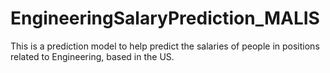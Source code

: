 # EngineeringSalaryPrediction_MALIS

This is a prediction model to help predict the salaries of people in positions related to Engineering, based in the US. 
